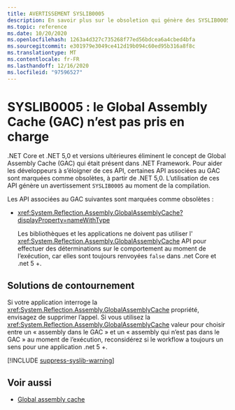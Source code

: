 ```yaml
---
title: AVERTISSEMENT SYSLIB0005
description: En savoir plus sur le obsoletion qui génère des SYSLIB0005 d’avertissement au moment de la compilation.
ms.topic: reference
ms.date: 10/20/2020
ms.openlocfilehash: 1263a4d327c735268f77ed56bdcea6a4cbed4bfa
ms.sourcegitcommit: e301979e3049ce412d19b094c60ed95b316a8f8c
ms.translationtype: MT
ms.contentlocale: fr-FR
ms.lasthandoff: 12/16/2020
ms.locfileid: "97596527"
---
```

# <a name="syslib0005-the-global-assembly-cache-gac-is-not-supported"></a>SYSLIB0005 : le Global Assembly Cache (GAC) n’est pas pris en charge

.NET Core et .NET 5,0 et versions ultérieures éliminent le concept de Global Assembly Cache (GAC) qui était présent dans .NET Framework. Pour aider les développeurs à s’éloigner de ces API, certaines API associées au GAC sont marquées comme obsolètes, à partir de .NET 5,0. L’utilisation de ces API génère un avertissement `SYSLIB0005` au moment de la compilation.

Les API associées au GAC suivantes sont marquées comme obsolètes :

- <xref:System.Reflection.Assembly.GlobalAssemblyCache?displayProperty=nameWithType>

  Les bibliothèques et les applications ne doivent pas utiliser l' <xref:System.Reflection.Assembly.GlobalAssemblyCache> API pour effectuer des déterminations sur le comportement au moment de l’exécution, car elles sont toujours renvoyées `false` dans .net Core et .net 5 +.

## <a name="workarounds"></a>Solutions de contournement

Si votre application interroge la <xref:System.Reflection.Assembly.GlobalAssemblyCache> propriété, envisagez de supprimer l’appel. Si vous utilisez la <xref:System.Reflection.Assembly.GlobalAssemblyCache> valeur pour choisir entre un « assembly dans le GAC » et un « assembly qui n’est pas dans le GAC » au moment de l’exécution, reconsidérez si le workflow a toujours un sens pour une application .net 5 +.

[!INCLUDE [suppress-syslib-warning](../../../../includes/suppress-syslib-warning.md)]

## <a name="see-also"></a>Voir aussi

- [Global assembly cache](../../../framework/app-domains/gac.md)
